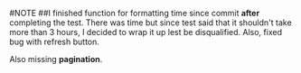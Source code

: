 #NOTE
##I finished function for formatting time since commit **after** completing the test. There was time but since test said that it shouldn't take more than 3 hours, I decided to wrap it up lest be disqualified. Also, fixed bug with refresh button.

Also missing **pagination**.
